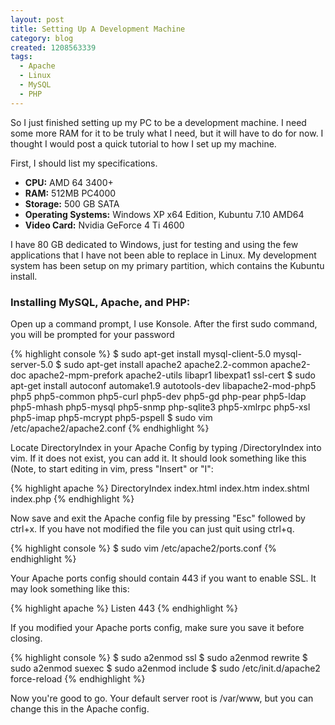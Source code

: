 ```yaml
---
layout: post
title: Setting Up A Development Machine
category: blog
created: 1208563339
tags:
  - Apache
  - Linux
  - MySQL
  - PHP
---
```

So I just finished setting up my PC to be a development machine. I need some
more RAM for it to be truly what I need, but it will have to do for now. I
thought I would post a quick tutorial to how I set up my machine.

<!--more-->

First, I should list my specifications.

* **CPU:** AMD 64 3400+
* **RAM:** 512MB PC4000
* **Storage:** 500 GB SATA
* **Operating Systems:** Windows XP x64 Edition, Kubuntu 7.10 AMD64
* **Video Card:** Nvidia GeForce 4 Ti 4600

I have 80 GB dedicated to Windows, just for testing and using the few
applications that I have not been able to replace in Linux. My development
system has been setup on my primary partition, which contains the Kubuntu
install.

### Installing MySQL, Apache, and PHP:
Open up a command prompt, I use Konsole. After the first sudo command, you will
be prompted for your password

{% highlight console %}
$ sudo apt-get install mysql-client-5.0 mysql-server-5.0
$ sudo apt-get install apache2 apache2.2-common apache2-doc apache2-mpm-prefork apache2-utils libapr1 libexpat1 ssl-cert
$ sudo apt-get install autoconf automake1.9 autotools-dev libapache2-mod-php5 php5 php5-common php5-curl php5-dev php5-gd php-pear php5-ldap php5-mhash php5-mysql php5-snmp php-sqlite3 php5-xmlrpc php5-xsl php5-imap php5-mcrypt php5-pspell
$ sudo vim /etc/apache2/apache2.conf
{% endhighlight %}

Locate DirectoryIndex in your Apache Config by typing /DirectoryIndex into vim.
If it does not exist, you can add it. It should look something like this (Note,
to start editing in vim, press "Insert" or "I":

{% highlight apache %}
DirectoryIndex index.html index.htm index.shtml index.php
{% endhighlight %}

Now save and exit the Apache config file by pressing "Esc" followed by
ctrl+x. If you have not modified the file you can just quit using
ctrl+q.

{% highlight console %}
$ sudo vim /etc/apache2/ports.conf
{% endhighlight %}

Your Apache ports config should contain 443 if you want to enable SSL. It may
look something like this:

{% highlight apache %}
<ifmodule mod_ssl.c="">
 Listen 443
</ifmodule>
{% endhighlight %}

If you modified your Apache ports config, make sure you save it before closing. 

{% highlight console %}
$ sudo a2enmod ssl
$ sudo a2enmod rewrite
$ sudo a2enmod suexec
$ sudo a2enmod include
$ sudo /etc/init.d/apache2 force-reload
{% endhighlight %}

Now you're good to go. Your default server root is /var/www, but you can change
this in the Apache config.
